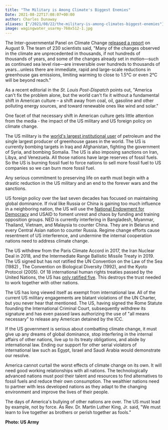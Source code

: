 ```yaml
---
title: "The Military is Among Climate's Biggest Enemies"
Date: 2021-08-22T17:08:07+00:00
author: Charles Dunaway
aliases: ["/2021/08/22/the-military-is-among-climates-biggest-enemies"]
image: wagingwater_usarmy-768x512-1.jpg
---
```


The Inter-governmental Panel on Climate Change [released a report](https://www.ipcc.ch/2021/08/09/ar6-wg1-20210809-pr/) on August 9. The team of 230 scientists said, "Many of the changes observed in the climate are unprecedented in thousands, if not hundreds of thousands of years, and some of the changes already set in motion—such as continued sea level rise—are irreversible over hundreds to thousands of years…unless there are immediate, rapid and large-scale reductions in greenhouse gas emissions, limiting warming to close to 1.5°C or even 2°C will be beyond reach."

As a recent editorial in the *St. Louis Post-Dispatch* points out, "America can't fix the problem alone, but the world can't fix it without a fundamental shift in American culture – a shift away from coal, oil, gasoline and other polluting energy sources, and toward renewable ones like wind and solar."

One facet of that necessary shift in American culture gets little attention from the media - the impact of the US military and US foreign policy on climate change.

The US military is the [world's largest institutional user](https://watson.brown.edu/costsofwar/files/cow/imce/papers/2019/Pentagon%20Fuel%20Use,%20Climate%20Change%20and%20the%20Costs%20of%20War%20Final.pdf) of petroleum and the single largest producer of greenhouse gases in the world. The US is currently bombing targets in Iraq and Afghanistan, fighting the government of Syria, and bombing Somalia. The US is also imposing sanctions on Iran, Libya, and Venezuela. All those nations have large reserves of fossil fuels. So the US is burning fossil fuel to force nations to sell more fossil fuel to US companies so we can burn more fossil fuel. 

Any serious commitment to preserving life on earth must begin with a drastic reduction in the US military and an end to the forever wars and the sanctions.

US foreign policy over the last seven decades has focused on maintaining global dominance. If rival like Russia or China is gaining too much influence in a neighboring nation, the US will use the [National Endowment for Democracy](https://www.ned.org/) and USAID to foment unrest and chaos by funding and training opposition groups. NED is currently interfering in Bangladesh, Myanmar, Thailand, Vietnam, and Malaysia to counter China. They are in Belarus and every Central Asian nation to counter Russia. Regime change efforts cause resentment of US interference, and undermine the internal cooperation nations need to address climate change.

The US withdrew from the Paris Climate Accord in 2017, the Iran Nuclear Deal in 2018, and the Intermediate Range Ballistic Missile Treaty in 2019. The US signed but has not ratified the UN Convention on the Law of the Sea (1982) , The Convention on Biological Diversity (1992), and the Kyoto Protocol (2005). Of 18 international human rights treaties passed by the United Nations, the US has [only ratified five](https://indicators.ohchr.org/). This destroys the trust needed to work together with other nations. 

The US has long viewed itself as exempt from international law. All of the current US military engagements are blatant violations of the UN Charter, but you never hear that mentioned. The US, having signed the Rome Statute founding the International Criminal Court, subsequently withdrew its signature and has even passed laws authorizing the use of "all means necessary" to release any American detained by the ICC.

If the US government is serious about combatting climate change, it must give up any dreams of global dominance, stop interfering in the internal affairs of other nations, live up to its treaty obligations, and abide by international law. Ending our support for other serial violators of international law such as Egypt, Israel and Saudi Arabia would demonstrate our resolve.

America cannot curtail the worst effects of climate change on its own. It will need good working relationships with all nations. The technologically advanced nations must pool their talent and resources to find alternatives to fossil fuels and reduce their own consumption. The wealthier nations need to partner with less developed nations as they adapt to the changing environment and improve the lives of their people.

The days of America's bullying of other nations are over. The US must lead by example, not by force. As Rev. Dr. Martin Luther King, Jr. said, "We must learn to live together as brothers or perish together as fools."

**Photo: US Army**

